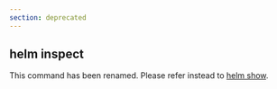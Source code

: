 ```yaml
---
section: deprecated
---
```


## helm inspect

This command has been renamed. Please refer instead to [helm show](../helm_show/).
